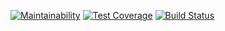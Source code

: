 [![Maintainability](https://api.codeclimate.com/v1/badges/2fa585c8e1302b831821/maintainability)](https://codeclimate.com/github/AlexeyRyabchikov/frontend-project-lvl1/maintainability)
[![Test Coverage](https://api.codeclimate.com/v1/badges/2fa585c8e1302b831821/test_coverage)](https://codeclimate.com/github/AlexeyRyabchikov/frontend-project-lvl1/test_coverage)
[![Build Status](https://travis-ci.org/AlexeyRyabchikov/frontend-project-lvl1.svg?branch=master)](https://travis-ci.org/AlexeyRyabchikov/frontend-project-lvl1)